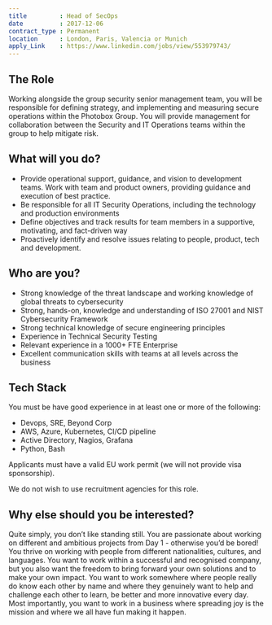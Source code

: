 ```yaml
---
title         : Head of SecOps
date          : 2017-12-06
contract_type : Permanent
location      : London, Paris, Valencia or Munich
apply_Link    : https://www.linkedin.com/jobs/view/553979743/
---
```


## The Role

Working alongside the group security senior management team, you will be responsible for defining strategy, and implementing and measuring secure operations within the Photobox Group. You will provide management for collaboration between the Security and IT Operations teams within the group to help mitigate risk.

## What will you do?

- Provide operational support, guidance, and vision to development teams. Work with team and product owners, providing guidance and execution of best practice.
- Be responsible for all IT Security Operations, including the technology and production environments
- Define objectives and track results for team members in a supportive, motivating, and fact-driven way
- Proactively identify and resolve issues relating to people, product, tech and development.

## Who are you?

- Strong knowledge of the threat landscape and working knowledge of global threats to cybersecurity
- Strong, hands-on, knowledge and understanding of ISO 27001 and NIST Cybersecurity Framework
- Strong technical knowledge of secure engineering principles
- Experience in Technical Security Testing
- Relevant experience in a 1000+ FTE Enterprise
- Excellent communication skills with teams at all levels across the business

## Tech Stack

You must be have good experience in at least one or more of the following:

- Devops, SRE, Beyond Corp
- AWS, Azure, Kubernetes, CI/CD pipeline
- Active Directory, Nagios, Grafana
- Python, Bash

Applicants must have a valid EU work permit (we will not provide visa sponsorship).

We do not wish to use recruitment agencies for this role.

## Why else should you be interested?

Quite simply, you don’t like standing still. You are passionate about working on different and ambitious projects from Day 1 - otherwise you’d be bored! You thrive on working with people from different nationalities, cultures, and languages. You want to work within a successful and recognised company, but you also want the freedom to bring forward your own solutions and to make your own impact. You want to work somewhere where people really do know each other by name and where they genuinely want to help and challenge each other to learn, be better and more innovative every day. Most importantly, you want to work in a business where spreading joy is the mission and where we all have fun making it happen.
